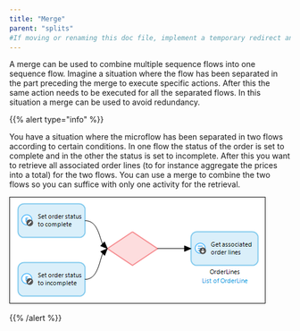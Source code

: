 ```yaml
---
title: "Merge"
parent: "splits"
#If moving or renaming this doc file, implement a temporary redirect and let the respective team know they should update the URL in the product. See Mapping to Products for more details.
---
```


A merge can be used to combine multiple sequence flows into one sequence flow. Imagine a situation where the flow has been separated in the part preceding the merge to execute specific actions. After this the same action needs to be executed for all the separated flows. In this situation a merge can be used to avoid redundancy.

{{% alert type="info" %}}

You have a situation where the microflow has been separated in two flows according to certain conditions. In one flow the status of the order is set to complete and in the other the status is set to incomplete. After this you want to retrieve all associated order lines (to for instance aggregate the prices into a total) for the two flows. You can use a merge to combine the two flows so you can suffice with only one activity for the retrieval.

![](attachments/819203/917943.png)

{{% /alert %}}
